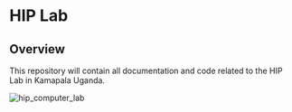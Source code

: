 # HIP Lab

## Overview
This repository will contain all documentation and code related to the HIP Lab in Kamapala Uganda.

![hip_computer_lab](https://user-images.githubusercontent.com/26353407/123568556-97635a80-d792-11eb-89d6-adbe36be82cf.png)
